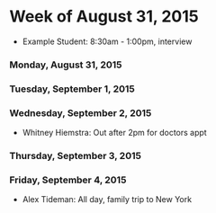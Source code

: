# Week of August 31, 2015

* Example Student: 8:30am - 1:00pm, interview

### Monday, August 31, 2015


### Tuesday, September 1, 2015



### Wednesday, September 2, 2015
 * Whitney Hiemstra: Out after 2pm for doctors appt


### Thursday, September 3, 2015


### Friday, September 4, 2015
 * Alex Tideman: All day, family trip to New York
